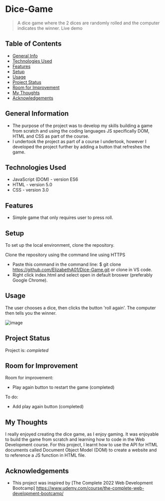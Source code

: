 # Dice-Game

> A dice game where the 2 dices are randomly rolled and the computer indicates the winner. 
> Live demo 

## Table of Contents
* [General Info](#general-information)
* [Technologies Used](#technologies-used)
* [Features](#features)
* [Setup](#setup)
* [Usage](#usage)
* [Project Status](#project-status)
* [Room for Improvement](#room-for-improvement)
* [My Thoughts](#my-thoughts)
* [Acknowledgements](#acknowledgements)


## General Information
- The purpose of the project was to develop my skills building a game from scratch and using the coding languages JS specifically DOM, HTML and CSS as part of the course. 
- I undertook the project as part of a course I undertook, however I developed the project further by adding a button that refreshes the game. 


## Technologies Used
- JavaScript (DOM) - version ES6 
- HTML - version 5.0
- CSS - version 3.0


## Features
- Simple game that only requires user to press roll.


## Setup
To set up the local environment, clone the repository. 

Clone the repository using the command line using HTTPS
- Paste this command in the command line: $ git clone https://github.com/ElizabethA01/Dice-Game.git or clone in VS code. 
- Right click index.html and select open in default broswer (preferably Google Chrome).


## Usage
The user chooses a dice, then clicks the button 'roll again'. The computer then tells you the winner.

![image](https://user-images.githubusercontent.com/91877366/188281668-0a3ac4f8-58d6-4e82-9185-0bf477770ff0.png)


## Project Status
Project is: _completed_


## Room for Improvement
Room for improvement:
- Play again button to restart the game (completed)


To do:
- Add play again button (completed)


## My Thoughts
I really enjoyed creating the dice game, as I enjoy gaming. It was enjoyable to build the game from scratch and learning how to code in the Web Development course. For this project, I learnt how to use the API for HTML documents called Document Object Model (DOM) to create a website and to reference a JS function in HTML file. 


## Acknowledgements
- This project was inspired by [The Complete 2022 Web Development Bootcamp] https://www.udemy.com/course/the-complete-web-development-bootcamp/
